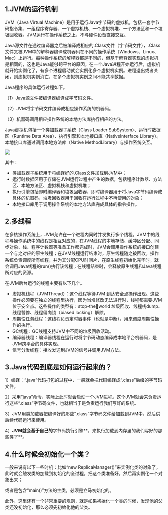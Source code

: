 ## 1.JVM的运行机制

JVM（Java Virtual Machine）是用于运行Java字节码的虚拟机，包括一套字节码指令集、一组程序寄存器、一个虚拟机栈、一个虚拟机堆、一个方法区和一个垃圾回收器。JVM运行在操作系统之上，不与硬件设备直接交互。

Java源文件在通过编译器之后被编译成相应的.Class文件（字节码文件），.Class文件又被JVM中的解释器编译成机器码在不同的操作系统（Windows、Linux、Mac）上运行。每种操作系统的解释器都是不同的，但基于解释器实现的虚拟机是相同的，这也是Java能够跨平台的原因。在一个Java进程开始运行后，虚拟机就开始实例化了，有多个进程启动就会实例化多个虚拟机实例。进程退出或者关闭，则虚拟机实例消亡，在多个虚拟机实例之间不能共享数据。

Java程序的具体运行过程如下。

（1）Java源文件被编译器编译成字节码文件。

（2）JVM将字节码文件编译成相应操作系统的机器码。

（3）机器码调用相应操作系统的本地方法库执行相应的方法。

Java虚拟机包括一个类加载器子系统（Class Loader SubSystem）、运行时数据区（Runtime Data Area）、执行引擎和本地接口库（NativeInterface Library）。本地接口库通过调用本地方法库（Native MethodLibrary）与操作系统交互。

![](D:\workspace\java\images\JVM001.png)

其中：

- 类加载器子系统用于将编译好的.Class文件加载到JVM中；
- 运行时数据区用于存储在JVM运行过程中产生的数据，包括程序计数器、方法区、本地方法区、虚拟机栈和虚拟机堆；
- 执行引擎包括即时编译器和垃圾回收器，即时编译器用于将Java字节码编译成具体的机器码，垃圾回收器用于回收在运行过程中不再使用的对象；
- 本地接口库用于调用操作系统的本地方法库完成具体的指令操作。

## 2.多线程

在多核操作系统上，JVM允许在一个进程内同时并发执行多个线程。JVM中的线程与操作系统中的线程是相互对应的，在JVM线程的本地存储、缓冲区分配、同步对象、栈、程序计数器等准备工作都完成时，JVM会调用操作系统的接口创建一个与之对应的原生线程；在JVM线程运行结束时，原生线程随之被回收。操作系统负责调度所有线程，并为其分配CPU时间片，在原生线程初始化完毕时，就会调用Java线程的run()执行该线程；在线程结束时，会释放原生线程和Java线程所对应的资源。

在JVM后台运行的线程主要有以下几个。

- 虚拟机线程（JVMThread）：这个线程等待JVM 到达安全点操作出现。这些操作必须要在独立的线程里执行，因为当堆修改无法进行时，线程都需要JVM 位于安全点。这些操作的类型有：stop-theworld 垃圾回收、线程栈dump、线程暂停、线程偏向锁（biased locking）解除。
- 周期性任务线程：这线程负责定时器事件（也就是中断），用来调度周期性操作的执行。
- GC线程：GC线程支持JVM中不同的垃圾回收活动。
- 编译器线程：编译器线程在运行时将字节码动态编译成本地平台机器码，是JVM跨平台的具体实现。
- 信号分发线程：接收发送到JVM的信号并调用JVM方法。

## 3.Java代码到底是如何运行起来的？

1）编译：“.java”代码打包的过程中，一般就会把代码编译成“.class”后缀的字节码文件。

2）采用“java”命令，实际上此时就会启动一个JVM进程。这个JVM就会来负责运行这些“.class”字节码文件，也就相当于是负责运行我们写好的系统。

3）JVM用类加载器把编译好的那些“.class”字节码文件给加载到JVM中，然后供后续代码运行来使用。

4）**JVM就会基于自己的**字节码执行引擎**，来执行加载到内存里的我们写好的那些类了**。

## **4.什么时候会初始化一个类？**

一般来说有以下一些时机：比如“new ReplicaManager()”来实例化类的对象了，此时就会触发类的加载到初始化的全过程，把这个类准备好，然后再实例化一个对象出来；

或者是包含“main()”方法的主类，必须是立马初始化的。

此外，这里还有一个非常重要的规则，就是如果初始化一个类的时候，发现他的父类还没初始化，那么必须先初始化他的父类。

